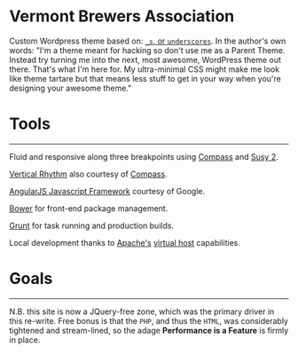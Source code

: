 Vermont Brewers Association
===

Custom Wordpress theme based on: [`_s`, or `underscores`](http://underscores.me/). In the author's own words: "I'm a theme meant for hacking so don't use me as a Parent Theme. Instead try turning me into the next, most awesome, WordPress theme out there. That's what I'm here for.  My ultra-minimal CSS might make me look like theme tartare but that means less stuff to get in your way when you're designing your awesome theme."

#  Tools #
---

Fluid and responsive along three breakpoints using [Compass](http://compass-style.org/) and [Susy 2](http://susy.oddbird.net/).

[Vertical Rhythm](http://compass-style.org/reference/compass/typography/vertical_rhythm/) also courtesy of [Compass](http://compass-style.org/).

[AngularJS Javascript Framework](http://angularjs.org/) courtesy of Google.

[Bower](http://bower.io/) for front-end package management.

[Grunt](http://gruntjs.com/) for task running and production builds.

Local development thanks to [Apache's](http://www.apache.org/) [virtual host](http://httpd.apache.org/docs/2.2/vhosts/) capabilities.

#  Goals  #
---

N.B. this site is now a JQuery-free zone, which was the primary driver in this re-write.  Free bonus is that the `PHP`, and thus the `HTML`, was considerably tightened and stream-lined, so the adage **Performance is a Feature** is firmly in place.
